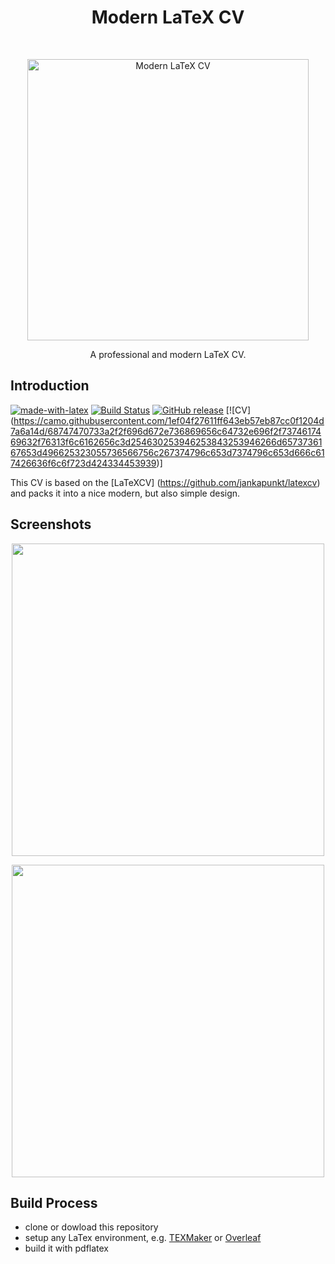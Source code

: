 <h1 align="center"> Modern LaTeX CV  </h1> <br>
<p align="center">
  <a href="https://github.com/philipempl/modern-latex-cv">
    <img alt="Modern LaTeX CV" title="CV" src="https://raw.githubusercontent.com/philipempl/modern-latex-cv/master/showcase/logo.jpg" width="450">
  </a>
</p>

<p align="center">
  A professional and modern LaTeX CV.
</p>


## Introduction

[![made-with-latex](https://img.shields.io/badge/Made%20with-LaTeX-1f425f.svg)](https://www.latex-project.org/)
[![Build Status](https://img.shields.io/travis/gitpoint/git-point.svg?style=flat-square)](https://travis-ci.org/gitpoint/git-point)
[![GitHub release](https://img.shields.io/github/release/philipempl/modern-latex-cv.svg)](https://GitHub.com/philipempl/modern-latex-cv/releases/)
[![CV] (https://camo.githubusercontent.com/1ef04f27611ff643eb57eb87cc0f1204d7a6a14d/68747470733a2f2f696d672e736869656c64732e696f2f7374617469632f76313f6c6162656c3d254630253946253843253946266d6573736167653d496625323055736566756c267374796c653d7374796c653d666c617426636f6c6f723d424334453939)]


This CV is based on the [LaTeXCV] (https://github.com/jankapunkt/latexcv) and packs it into a nice modern, but also simple design. 

## Screenshots

<p align="center">
  <img src = "https://raw.githubusercontent.com/philipempl/modern-latex-cv/master/showcase/cv-1.jpg" width=500>
</p>
<p align="center">
  <img src = "https://raw.githubusercontent.com/philipempl/modern-latex-cv/master/showcase/cv-2.jpg" width=500>
</p>


## Build Process

- clone or dowload this repository
- setup any LaTex environment, e.g. [TEXMaker](https://www.xm1math.net/texmaker/) or [Overleaf](https://www.overleaf.com/) 
- build it with pdflatex